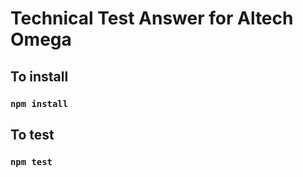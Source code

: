 # Technical Test Answer for Altech Omega

## To install

### `npm install`

## To test

### `npm test`
